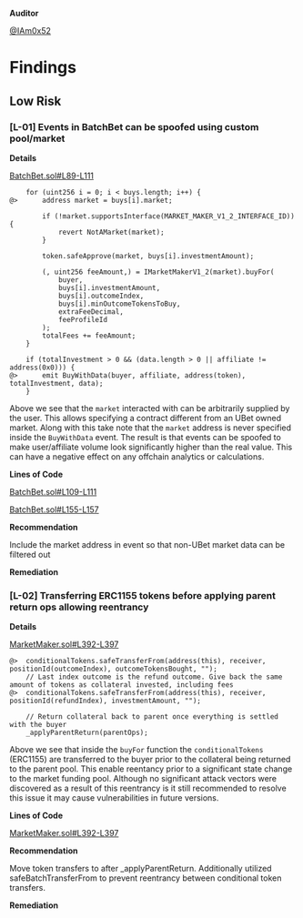 **Auditor**

[@IAm0x52](https://twitter.com/IAm0x52)

# Findings

## Low Risk

### [L-01] Events in BatchBet can be spoofed using custom pool/market

**Details**

[BatchBet.sol#L89-L111](https://github.com/SportsFI-UBet/ubet-contracts-v1/blob/7b61ff6631091056be51bf0bd88377560f6986f7/contracts/markets/BatchBet.sol#L89-L111)

        for (uint256 i = 0; i < buys.length; i++) {
    @>      address market = buys[i].market;

            if (!market.supportsInterface(MARKET_MAKER_V1_2_INTERFACE_ID)) {
                revert NotAMarket(market);
            }

            token.safeApprove(market, buys[i].investmentAmount);

            (, uint256 feeAmount,) = IMarketMakerV1_2(market).buyFor(
                buyer,
                buys[i].investmentAmount,
                buys[i].outcomeIndex,
                buys[i].minOutcomeTokensToBuy,
                extraFeeDecimal,
                feeProfileId
            );
            totalFees += feeAmount;
        }

        if (totalInvestment > 0 && (data.length > 0 || affiliate != address(0x0))) {
    @>      emit BuyWithData(buyer, affiliate, address(token), totalInvestment, data);
        }

Above we see that the `market` interacted with can be arbitrarily supplied by the user. This allows specifying a contract different from an UBet owned market. Along with this take note that the `market` address is never specified inside the `BuyWithData` event. The result is that events can be spoofed to make user/affiliate volume look significantly higher than the real value. This can have a negative effect on any offchain analytics or calculations.

**Lines of Code**

[BatchBet.sol#L109-L111](https://github.com/SportsFI-UBet/ubet-contracts-v1/blob/7b61ff6631091056be51bf0bd88377560f6986f7/contracts/markets/BatchBet.sol#L109-L111)

[BatchBet.sol#L155-L157](https://github.com/SportsFI-UBet/ubet-contracts-v1/blob/7b61ff6631091056be51bf0bd88377560f6986f7/contracts/markets/BatchBet.sol#L155-L157)

**Recommendation**

Include the market address in event so that non-UBet market data can be filtered out

**Remediation**

### [L-02] Transferring ERC1155 tokens before applying parent return ops allowing reentrancy

**Details**

[MarketMaker.sol#L392-L397](https://github.com/SportsFI-UBet/ubet-contracts-v1/blob/7b61ff6631091056be51bf0bd88377560f6986f7/contracts/markets/MarketMaker.sol#L392-L397)

    @>  conditionalTokens.safeTransferFrom(address(this), receiver, positionId(outcomeIndex), outcomeTokensBought, "");
        // Last index outcome is the refund outcome. Give back the same amount of tokens as collateral invested, including fees
    @>  conditionalTokens.safeTransferFrom(address(this), receiver, positionId(refundIndex), investmentAmount, "");

        // Return collateral back to parent once everything is settled with the buyer
        _applyParentReturn(parentOps);

Above we see that inside the `buyFor` function the `conditionalTokens` (ERC1155) are transferred to the buyer prior to the collateral being returned to the parent pool. This enable reentancy prior to a significant state change to the market funding pool. Although no significant attack vectors were discovered as a result of this reentrancy is it still recommended to resolve this issue it may cause vulnerabilities in future versions.

**Lines of Code**

[MarketMaker.sol#L392-L397](https://github.com/SportsFI-UBet/ubet-contracts-v1/blob/7b61ff6631091056be51bf0bd88377560f6986f7/contracts/markets/MarketMaker.sol#L392-L397)

**Recommendation**

Move token transfers to after \_applyParentReturn. Additionally utilized safeBatchTransferFrom to prevent reentrancy between conditional token transfers.

**Remediation**
